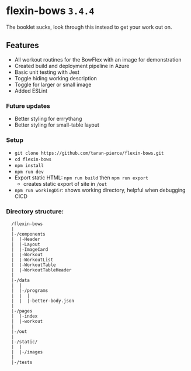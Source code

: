 # flexin-bows `3.4.4`
The booklet sucks, look through this instead to get your work out on.

## Features
* All workout routines for the BowFlex with an image for demonstration
* Created build and deployment pipeline in Azure
* Basic unit testing with Jest
* Toggle hiding working description
* Toggle for larger or small image
* Added ESLint

### Future updates
* Better styling for errrythang
* Better styling for small-table layout

### Setup
* `git clone https://github.com/taran-pierce/flexin-bows.git`
* `cd flexin-bows`
* `npm install`
* `npm run dev`
* Export static HTML: `npm run build` then `npm run export`
  * creates static export of site in `/out`
* `npm run workingDir`: shows working directory, helpful when debugging CICD

### Directory structure:

```
  /flexin-bows
  |
  |-/components
  |  |-Header
  |  |-Layout
  |  |-ImageCard
  |  |-Workout
  |  |-WorkoutList
  |  |-WorkoutTable
  |  |-WorkoutTableHeader
  |
  |-/data
  |  |
  |  |-/programs
  |  |  |
  |  |  |-better-body.json
  |
  |-/pages
  |  |-index
  |  |-workout
  |  
  |-/out
  |
  |-/static/
  |  |
  |  |-/images
  |
  |-/tests       
```
